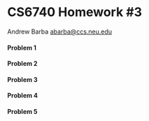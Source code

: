 CS6740 Homework #3
==================

Andrew Barba [abarba@ccs.neu.edu](abarba@ccs.neu.edu)

#### Problem 1

#### Problem 2

#### Problem 3

#### Problem 4

#### Problem 5
